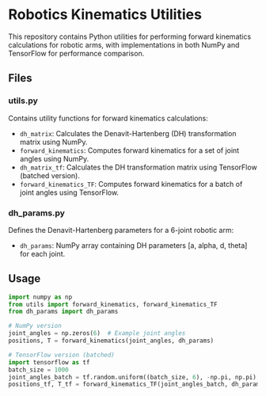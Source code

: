 # Robotics Kinematics Utilities

This repository contains Python utilities for performing forward kinematics calculations for robotic arms, with implementations in both NumPy and TensorFlow for performance comparison.

## Files

### utils.py

Contains utility functions for forward kinematics calculations:

- `dh_matrix`: Calculates the Denavit-Hartenberg (DH) transformation matrix using NumPy.
- `forward_kinematics`: Computes forward kinematics for a set of joint angles using NumPy.
- `dh_matrix_tf`: Calculates the DH transformation matrix using TensorFlow (batched version).
- `forward_kinematics_TF`: Computes forward kinematics for a batch of joint angles using TensorFlow.

### dh_params.py

Defines the Denavit-Hartenberg parameters for a 6-joint robotic arm:

- `dh_params`: NumPy array containing DH parameters [a, alpha, d, theta] for each joint.

## Usage

```python
import numpy as np
from utils import forward_kinematics, forward_kinematics_TF
from dh_params import dh_params

# NumPy version
joint_angles = np.zeros(6)  # Example joint angles
positions, T = forward_kinematics(joint_angles, dh_params)

# TensorFlow version (batched)
import tensorflow as tf
batch_size = 1000
joint_angles_batch = tf.random.uniform((batch_size, 6), -np.pi, np.pi)
positions_tf, T_tf = forward_kinematics_TF(joint_angles_batch, dh_params)